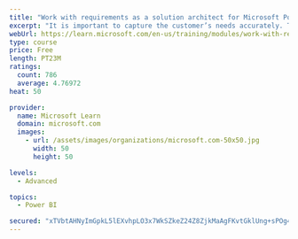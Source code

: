 ```yaml
---
title: "Work with requirements as a solution architect for Microsoft Power Platform and Dynamics 365"
excerpt: "It is important to capture the customer’s needs accurately. This module explains how to capture requirements and identify functional and non-functional items."
webUrl: https://learn.microsoft.com/en-us/training/modules/work-with-requirements/
type: course
price: Free
length: PT23M
ratings:
  count: 786
  average: 4.76972
heat: 50

provider:
  name: Microsoft Learn
  domain: microsoft.com
  images:
    - url: /assets/images/organizations/microsoft.com-50x50.jpg
      width: 50
      height: 50

levels:
  - Advanced

topics:
  - Power BI

secured: "xTVbtAHNyImGpkL5lEXvhpLO3x7WkSZkeZ24Z8ZjkMaAgFKvtGklUng+sPOg4oQ1x8eOzb0pa9UutFzIAhd2kJQWuWChDIpiyDZAZnVfeaVbd5M8EovfE199yNCMbI/8AtlNNOFWOdRNoWD74tHCRvEPJqShQcF29ttRQb6nj898O/SI8w0HofaY5Zoo+SNAh3orpwRGR4tXqdRwbt4p9qMYlogjdY0SKVDghSVUHHifOAqRQwdudwDs6kvE2xG6uYZohjI3/cTQiNemydo6SXLnAPs8lcx27DKlxKfqeRMH/R/sIiMSyfX8DYqP9JM4d6Az8N5r9tHL3vD/20qBVibpKfgFz5k4M6Ph0yZRs4l9zAn063MIcp59urLwbphqm8ExQ1N31+jMrtC/xGLr/sB/wbKYN5hW+aVbywhEu9w=;W5BuwCzQ+5H2x/luAakV8Q=="
---
```


